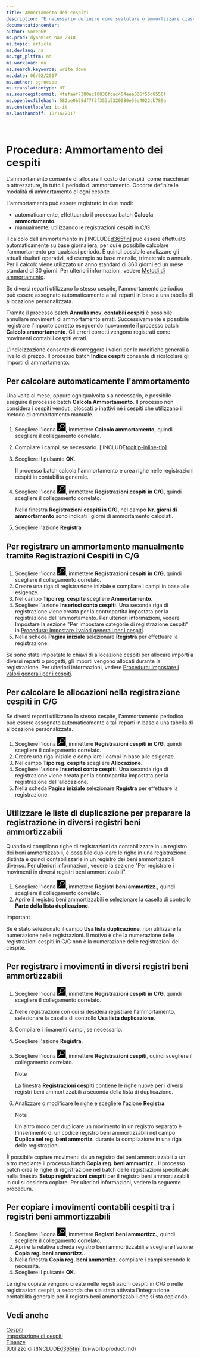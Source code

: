 ```yaml
---
title: Ammortamento dei cespiti
description: "È necessario definire come svalutare o ammortizzare ciascun cespite."
documentationcenter: 
author: SorenGP
ms.prod: dynamics-nav-2018
ms.topic: article
ms.devlang: na
ms.tgt_pltfrm: na
ms.workload: na
ms.search.keywords: write down
ms.date: 06/02/2017
ms.author: sgroespe
ms.translationtype: HT
ms.sourcegitcommit: 4fefaef7380ac10836fcac404eea006f55d8556f
ms.openlocfilehash: 582be0b55df7f3f353b5320080e56e4922cb789a
ms.contentlocale: it-it
ms.lasthandoff: 10/16/2017

---
```

# <a name="how-to-depreciate-or-amortize-fixed-assets"></a>Procedura: Ammortamento dei cespiti
L'ammortamento consente di allocare il costo dei cespiti, come macchinari o attrezzature, in tutto il periodo di ammortamento. Occorre definire le modalità di ammortamento di ogni cespite.  

 L'ammortamento può essere registrato in due modi:  

* automaticamente, effettuando il processo batch **Calcola ammortamento**.  
* manualmente, utilizzando le registrazioni cespiti in C/G.  

Il calcolo dell'ammortamento in [!INCLUDE[d365fin](includes/d365fin_md.md)] può essere effettuato automaticamente su base giornaliera, per cui è possibile calcolare l'ammortamento per qualsiasi periodo. È quindi possibile analizzare gli attuali risultati operativi, ad esempio su base mensile, trimestrale o annuale. Per il calcolo viene utilizzato un anno standard di 360 giorni ed un mese standard di 30 giorni. Per ulteriori informazioni, vedere [Metodi di ammortamento](fa-depreciation-methods.md).  

Se diversi reparti utilizzano lo stesso cespite, l'ammortamento periodico può essere assegnato automaticamente a tali reparti in base a una tabella di allocazione personalizzata.  

Tramite il processo batch **Annulla mov. contabili cespiti** è possibile annullare movimenti di ammortamento errati. Successivamente è possibile registrare l'importo corretto eseguendo nuovamente il processo batch **Calcolo ammortamento**. Gli errori corretti vengono registrati come movimenti contabili cespiti errati.  

L'indicizzazione consente di correggere i valori per le modifiche generali a livello di prezzo. Il processo batch **Indice cespiti** consente di ricalcolare gli importi di ammortamento.  

## <a name="to-calculate-depreciation-automatically"></a>Per calcolare automaticamente l'ammortamento
Una volta al mese, oppure ogniqualvolta sia necessario, è possibile eseguire il processo batch **Calcola Ammortamento**. Il processo non considera i cespiti venduti, bloccati o inattivi né i cespiti che utilizzano il metodo di ammortamento manuale.  

1. Scegliere l'icona ![Cerca pagina o report](media/ui-search/search_small.png "icona Cerca pagina o report"), immettere **Calcolo ammortamento**, quindi scegliere il collegamento correlato.  
2. Compilare i campi, se necessario. [!INCLUDE[tooltip-inline-tip](includes/tooltip-inline-tip_md.md)]  
3. Scegliere il pulsante **OK**.  

    Il processo batch calcola l'ammortamento e crea righe nelle registrazioni cespiti in contabilità generale.  
4. Scegliere l'icona ![Cerca pagina o report](media/ui-search/search_small.png "icona Cerca pagina o report"), immettere **Registrazioni cespiti in C/G**, quindi scegliere il collegamento correlato.  

    Nella finestra **Registrazioni cespiti in C/G**, nel campo **Nr. giorni di ammortamento** sono indicati i giorni di ammortamento calcolati.  
5. Scegliere l'azione **Registra**.  

## <a name="to-post-depreciation-manually-from-the-fixed-asset-gl-journal"></a>Per registrare un ammortamento manualmente tramite Registrazioni Cespiti in C/G
1. Scegliere l'icona ![Cerca pagina o report](media/ui-search/search_small.png "icona Cerca pagina o report"), immettere **Registrazioni cespiti in C/G**, quindi scegliere il collegamento correlato.  
2. Creare una riga di registrazione iniziale e compilare i campi in base alle esigenze.  
3. Nel campo **Tipo reg. cespite** scegliere **Ammortamento**.  
4. Scegliere l'azione **Inserisci conto cespiti**. Una seconda riga di registrazione viene creata per la contropartita impostata per la registrazione dell'ammortamento. Per ulteriori informazioni, vedere Impostare la sezione "Per impostare categorie di registrazione cespiti" in [Procedura: Impostare i valori generali per i cespiti](fa-how-setup-general.md).  
5. Nella scheda **Pagina iniziale** selezionare **Registra** per effettuare la registrazione.  

Se sono state impostate le chiavi di allocazione cespiti per allocare importi a diversi reparti o progetti, gli importi vengono allocati durante la registrazione. Per ulteriori informazioni, vedere [Procedura: Impostare i valori generali per i cespiti](fa-how-setup-general.md).  

## <a name="to-calculate-allocations-in-the-fixed-asset-gl-journal"></a>Per calcolare le allocazioni nella registrazione cespiti in C/G
Se diversi reparti utilizzano lo stesso cespite, l'ammortamento periodico può essere assegnato automaticamente a tali reparti in base a una tabella di allocazione personalizzata.  

1. Scegliere l'icona ![Cerca pagina o report](media/ui-search/search_small.png "icona Cerca pagina o report"), immettere **Registrazioni cespiti in C/G**, quindi scegliere il collegamento correlato.  
2. Creare una riga iniziale e compilare i campi in base alle esigenze.
3. Nel campo **Tipo reg. cespite** scegliere **Allocazione**.  
4. Scegliere l'azione **Inserisci conto cespiti**. Una seconda riga di registrazione viene creata per la contropartita impostata per la registrazione dell'allocazione.  
5. Nella scheda **Pagina iniziale** selezionare **Registra** per effettuare la registrazione.  

## <a name="use-duplication-lists-to-prepare-to-post-to-multiple-depreciation-books"></a>Utilizzare le liste di duplicazione per preparare la registrazione in diversi registri beni ammortizzabili
Quando si compilano righe di registrazioni da contabilizzare in un registro dei beni ammortizzabili, è possibile duplicare le righe in una registrazione distinta e quindi contabilizzarle in un registro dei beni ammortizzabili diverso. Per ulteriori informazioni, vedere la sezione "Per registrare i movimenti in diversi registri beni ammortizzabili".

1. Scegliere l'icona ![Cerca pagina o report](media/ui-search/search_small.png "icona Cerca pagina o report"), immettere **Registri beni ammortizz.**, quindi scegliere il collegamento correlato.  
2. Aprire il registro beni ammortizzabili e selezionare la casella di controllo **Parte della lista duplicazione**.  

> [!IMPORTANT]  
>   Se è stato selezionato il campo **Usa lista duplicazione**, non utilizzare la numerazione nelle registrazioni. Il motivo è che la numerazione delle registrazioni cespiti in C/G non è la numerazione delle registrazioni del cespite.  

## <a name="to-post-entries-to-different-depreciation-books"></a>Per registrare i movimenti in diversi registri beni ammortizzabili
1. Scegliere l'icona ![Cerca pagina o report](media/ui-search/search_small.png "icona Cerca pagina o report"), immettere **Registrazioni cespiti in C/G**, quindi scegliere il collegamento correlato.  
2. Nelle registrazioni con cui si desidera registrare l'ammortamento, selezionare la casella di controllo **Usa lista duplicazione**.  
3. Compilare i rimanenti campi, se necessario.  
4. Scegliere l'azione **Registra**.  
5. Scegliere l'icona ![Cerca pagina o report](media/ui-search/search_small.png "icona Cerca pagina o report"), immettere **Registrazioni cespiti**, quindi scegliere il collegamento correlato.  

    > [!NOTE]  
   >   La finestra **Registrazioni cespiti** contiene le righe nuove per i diversi registri beni ammortizzabili a seconda della lista di duplicazione.  
6. Analizzare o modificare le righe e scegliere l'azione **Registra**.  

    > [!NOTE]  
   >   Un altro modo per duplicare un movimento in un registro separato è l'inserimento di un codice registro beni ammortizzabili nel campo **Duplica nel reg. beni ammortiz.** durante la compilazione in una riga delle registrazioni.  

È possibile copiare movimenti da un registro dei beni ammortizzabili a un altro mediante il processo batch **Copia reg. beni ammortizz.**. Il processo batch crea le righe di registrazione nel batch delle registrazioni specificato nella finestra **Setup registrazioni cespiti** per il registro beni ammortizzabili in cui si desidera copiare. Per ulteriori informazioni, vedere la seguente procedura.  

## <a name="to-copy-fixed-asset-ledger-entries-between-depreciation-books"></a>Per copiare i movimenti contabili cespiti tra i registri beni ammortizzabili
1. Scegliere l'icona ![Cerca pagina o report](media/ui-search/search_small.png "icona Cerca pagina o report"), immettere **Registri beni ammortizz.**, quindi scegliere il collegamento correlato.  
2. Aprire la relativa scheda registro beni ammortizzabili e scegliere l'azione **Copia reg. beni ammortizz.**.  
3. Nella finestra **Copia reg. beni ammortizz.** compilare i campi secondo le necessità.  
4. Scegliere il pulsante **OK**.  

Le righe copiate vengono create nelle registrazioni cespiti in C/G o nelle registrazioni cespiti, a seconda che sia stata attivata l'integrazione contabilità generale per il registro beni ammortizzabili che si sta copiando.  

## <a name="see-also"></a>Vedi anche
[Cespiti](fa-manage.md)  
[Impostazione di cespiti](fa-setup.md)  
[Finanze](finance.md)  
[Utilizzo di [!INCLUDE[d365fin](includes/d365fin_md.md)]](ui-work-product.md)  

